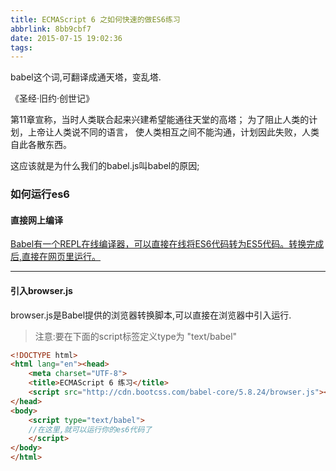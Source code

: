 ```yaml
---
title: ECMAScript 6 之如何快速的做ES6练习
abbrlink: 8bb9cbf7
date: 2015-07-15 19:02:36
tags:
---
```

babel这个词,可翻译成通天塔，变乱塔.

《圣经·旧约·创世记》

第11章宣称，当时人类联合起来兴建希望能通往天堂的高塔；
为了阻止人类的计划，上帝让人类说不同的语言，
使人类相互之间不能沟通，计划因此失败，人类自此各散东西。


 这应该就是为什么我们的babel.js叫babel的原因;


### 如何运行es6

#### 直接网上编译
[Babel有一个REPL在线编译器，可以直接在线将ES6代码转为ES5代码。转换完成后,直接在网页里运行。](https://babeljs.io/repl/)

***

#### 引入browser.js
browser.js是Babel提供的浏览器转换脚本,可以直接在浏览器中引入运行.

>注意:要在下面的script标签定义type为 "text/babel"

```html
<!DOCTYPE html>
<html lang="en"><head>
    <meta charset="UTF-8">
    <title>ECMAScript 6 练习</title>
    <script src="http://cdn.bootcss.com/babel-core/5.8.24/browser.js"></script>
</head>
<body>
    <script type="text/babel">
    //在这里,就可以运行你的es6代码了
    </script>
</body>
</html>

```
